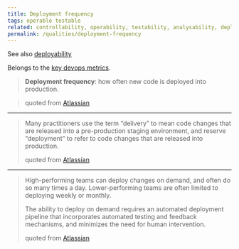 ```yaml
---
title: Deployment frequency
tags: operable testable
related: controllability, operability, testability, analysability, deployability, devops-metrics
permalink: /qualities/deployment-frequency
---
```



See also [deployability](/qualities/deployability)

Belongs to the [key devops metrics](/qualities/devops-metrics).


>**Deployment frequency**: how often new code is deployed into production.  

>quoted from [Atlassian](https://www.atlassian.com/devops/frameworks/devops-metrics)

<hr class="with-no-margin"/>

>Many practitioners use the term “delivery” to mean code changes that are released into a pre-production staging environment, and reserve “deployment” to refer to code changes that are released into production.  
>
>quoted from [Atlassian](https://www.atlassian.com/devops/frameworks/devops-metrics)

<hr class="with-no-margin"/>

>High-performing teams can deploy changes on demand, and often do so many times a day. 
>Lower-performing teams are often limited to deploying weekly or monthly.  
>
>The ability to deploy on demand requires an automated deployment pipeline that incorporates automated testing and feedback mechanisms, and minimizes the need for human intervention. 
>
>quoted from [Atlassian](https://www.atlassian.com/devops/frameworks/devops-metrics)
